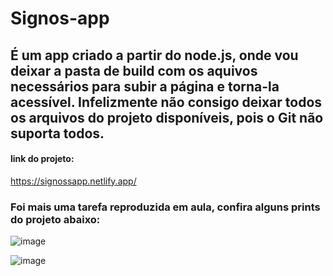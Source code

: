 # Signos-app
## É um app criado a partir do node.js, onde vou deixar a pasta de build com os aquivos necessários para subir a página e torna-la acessível. Infelizmente não consigo deixar todos os arquivos do projeto disponíveis, pois o Git não suporta todos.
#### link do projeto: 
https://signossapp.netlify.app/
### Foi mais uma tarefa reproduzida em aula, confira alguns prints do projeto abaixo:

![image](https://user-images.githubusercontent.com/71889159/111327230-f7068180-864b-11eb-92d6-4a8b4ab29d16.png)


![image](https://user-images.githubusercontent.com/71889159/111327415-21583f00-864c-11eb-931f-c26a189034a4.png)
